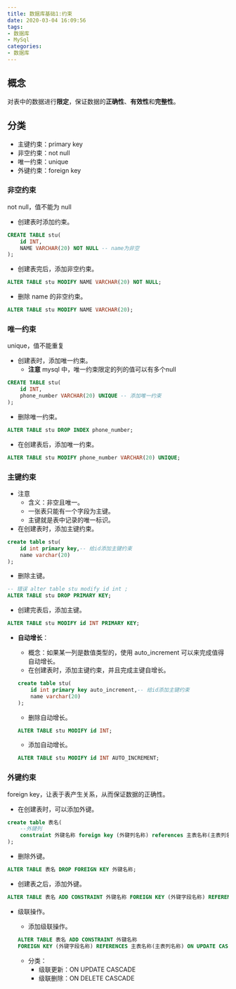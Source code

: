 ```yaml
---
title: 数据库基础1:约束
date: 2020-03-04 16:09:56
tags:
- 数据库
- MySql
categories:
- 数据库
---
```


## 概念

对表中的数据进行**限定**，保证数据的**正确性**、**有效性**和**完整性**。

## 分类

- 主键约束：primary key
- 非空约束：not null
- 唯一约束：unique
- 外键约束：foreign key

<!-- more -->

### 非空约束

not null，值不能为 null
- 创建表时添加约束。
```sql
CREATE TABLE stu(
	id INT,
	NAME VARCHAR(20) NOT NULL -- name为非空
);
```

- 创建表完后，添加非空约束。
```sql
ALTER TABLE stu MODIFY NAME VARCHAR(20) NOT NULL;
```

- 删除 name 的非空约束。
```sql
ALTER TABLE stu MODIFY NAME VARCHAR(20);
```

### 唯一约束

unique，值不能重复
- 创建表时，添加唯一约束。
  - **注意** mysql 中，唯一约束限定的列的值可以有多个null
```sql
CREATE TABLE stu(
    id INT,
    phone_number VARCHAR(20) UNIQUE -- 添加唯一约束
);
```

- 删除唯一约束。
```sql
ALTER TABLE stu DROP INDEX phone_number;
```

- 在创建表后，添加唯一约束。
```sql
ALTER TABLE stu MODIFY phone_number VARCHAR(20) UNIQUE;
```

### 主键约束

- 注意
  - 含义：非空且唯一。
  - 一张表只能有一个字段为主键。
  - 主键就是表中记录的唯一标识。
- 在创建表时，添加主键约束。
```sql
create table stu(
    id int primary key,-- 给id添加主键约束
    name varchar(20)
);
```

- 删除主键。
```sql
-- 错误 alter table stu modify id int ;
ALTER TABLE stu DROP PRIMARY KEY;
```

- 创建完表后，添加主键。
```sql
ALTER TABLE stu MODIFY id INT PRIMARY KEY;
```

- **自动增长**：
  - 概念：如果某一列是数值类型的，使用 auto_increment 可以来完成值得自动增长。
  - 在创建表时，添加主键约束，并且完成主键自增长。

  ```sql
  create table stu(
      id int primary key auto_increment,-- 给id添加主键约束
      name varchar(20)
  );
  ```

  - 删除自动增长。
  ```sql
  ALTER TABLE stu MODIFY id INT;
  ```

  - 添加自动增长。
  ```sql
  ALTER TABLE stu MODIFY id INT AUTO_INCREMENT;
  ```

### 外键约束

foreign key，让表于表产生关系，从而保证数据的正确性。
- 在创建表时，可以添加外键。
```sql
create table 表名(
	--外键列
	constraint 外键名称 foreign key (外键列名称) references 主表名称(主表列名称)
);
```

- 删除外键。
```sql
ALTER TABLE 表名 DROP FOREIGN KEY 外键名称;
```

- 创建表之后，添加外键。
```sql
ALTER TABLE 表名 ADD CONSTRAINT 外键名称 FOREIGN KEY (外键字段名称) REFERENCES 主表名称(主表列名称);
```

- 级联操作。
  - 添加级联操作。

  ```sql
  ALTER TABLE 表名 ADD CONSTRAINT 外键名称 
  FOREIGN KEY (外键字段名称) REFERENCES 主表名称(主表列名称) ON UPDATE CASCADE ON DELETE CASCADE  ;
  ```

  - 分类：
    - 级联更新：ON UPDATE CASCADE 
    - 级联删除：ON DELETE CASCADE 